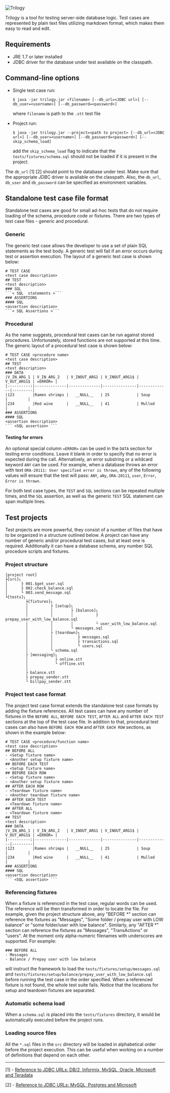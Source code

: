 ![Trilogy](./trilogy-green.png)

Trilogy is a tool for testing server-side database logic. Test cases are represented by plain text files utilizing markdown format, which makes them easy to read and edit.
## Requirements
- JRE 1.7 or later installed
- JDBC driver for the database under test available on the classpath.

## Command-line options
- Single test case run:
    ```
    $ java -jar trilogy.jar <filename> [--db_url=<JDBC url>] [--db_user=<username>] [--db_password=<password>]
    ```
    where `filename` is path to the `.stt` test file

- Project run:
    ```
    $ java -jar trilogy.jar --project=<path to project> [--db_url=<JDBC url>] [--db_user=<username>] [--db_password=<password>] [--skip_schema_load]
    ```
    add the `skip_schema_load` flag to indicate that the `tests/fixtures/schema.sql` should not be loaded if it is present in the project.

The `db_url` [1] [2] should point to the database under test. Make sure that the appropriate JDBC driver is available on the classpath.
Also, the `db_url`, `db_user` and `db_password` can be specified as environment variables.

## Standalone test case file format
Standalone test cases are good for small ad-hoc tests that do not require loading of the schema, procedure code or fixtures. There are two types of test case files - generic and procedural.

### Generic
The generic test case allows the developer to use a set of plain SQL statements as the test body. A generic test will fail if an error occurs during test or assertion execution. The layout of a generic test case is shown below:
```
# TEST CASE
<test case description>
## TEST
<test description>
### SQL
```< SQL  statements >```
### ASSERTIONS
#### SQL
<assertion description>
```< SQL Assertions >```
```

### Procedural
As the name suggests, procedural test cases can be run against stored procedures. Unfortunately, stored functions are not supported at this time. The generic layout of a procedural test case is shown below:
```
# TEST CASE <procedure name>
<test case description>
## TEST
<test description>
### DATA
|V_IN_ARG_1 | V_IN_ARG_2   | V_INOUT_ARG1 | V_INOUT_ARG1$ | V_OUT_ARG1$ | =ERROR= |
|----------:|--------------|--------------|---------------|-------------|---------|
|123        |Ramen shrimps |   __NULL__   | 25            | Soup        |         |
|234        |Red wine      |   __NULL__   | 41            | Mulled      |         |
### ASSERTIONS
#### SQL
<assertion description>
``` <SQL assertion> ```
```
#### Testing for errors
An optional special column `=ERROR=` can be used in the `DATA` section for testing error conditions. Leave it blank in order to specify that no error is expected during the call. Alternatively, an error substring or a wildcard keyword `ANY` can be used. For example, when a database throws an error with text `ORA-20111: User specified error is thrown`, any of the following values will ensure that the test will pass: `ANY`, `aNy`, `ORA-20111`, `user`, `Error`, `Error is thrown`.

For both test case types, the `TEST` and `SQL` sections can be repeated multiple times, and the `SQL` assertion, as well as the generic `TEST` SQL statement can span multiple lines.

## Test projects
Test projects are more powerful, they consist of a number of files that have to be organized in a structure outlined below. A project can have any number of generic and/or procedural test cases, but at least one is required. Additionally it can have a database schema, any number SQL procedure scripts and fixtures.
### Project structure
    [project root]
    ┝[src]┐
    │      ├ 001.$get_user.sql
    │      ├ 002.check_balance.sql
    │      └ 003.send_message.sql
    ┕[tests]┐
             ┝[fixtures]┐
             │          ├ [setup]┐
             │          │        ├ [balance]┐
             │          │        │          ├ prepay_user_with_low_balance.sql
             │          │        │          └ user_with_low_balance.sql
             │          │        └ messages.sql
             │          ├ [teardown]┐
             │          │           ├ messages.sql
             │          │           ├ transactions.sql
             │          │           └ users.sql
             │          └ schema.sql
             ├ [messaging]┐
             │            ├ online.stt
             │            └ offline.stt
             │
             ├ balance.stt
             ├ prepay_sender.stt
             └ billpay_sender.stt

### Project test case format
The project test case format extends the standalone test case formats by adding the fixture references. All test cases can have any number of fixtures in the `BEFORE ALL`, `BEFORE EACH TEST`, `AFTER ALL` and `AFTER EACH TEST` sections at the top of the test case file. In addition to that, procedural test cases can also have `BEFORE EACH ROW` and `AFTER EACH ROW` sections, as shown in the example below:
```
# TEST CASE <procedure/function name>
<test case description>
## BEFORE ALL
- <Setup fixture name>
- <Another setup fixture name>
## BEFORE EACH TEST
- <Setup fixture name>
## BEFORE EACH ROW
- <Setup fixture name>
- <Another setup fixture name>
## AFTER EACH ROW
- <Teardown fixture name>
- <Another teardown fixture name>
## AFTER EACH TEST
- <Teardown fixture name>
## AFTER ALL
- <Teardown fixture name>
## TEST
<test description>
### DATA
|V_IN_ARG_1 | V_IN_ARG_2   | V_INOUT_ARG1 | V_INOUT_ARG1$ | V_OUT_ARG1$ | =ERROR= |
|----------:|--------------|--------------|---------------|-------------|---------|
|123        |Ramen shrimps |   __NULL__   | 25            | Soup        |         |
|234        |Red wine      |   __NULL__   | 41            | Mulled      |         |
### ASSERTIONS
#### SQL
<assertion description>
``` <SQL assertion> ```
```

### Referencing fixtures
When a fixture is referenced in the test case, regular words can be used. The reference will be then transformed in order to locate the file. For example, given the project structure above, any "BEFORE *" section can reference the fixtures as "Messages", "Some folder / prepay user with LOW balance" or "some folder/user with low balance". Similarly, any "AFTER *" section can reference the fixtures as "Messages", "TransActions" or "users". At the moment only alpha-numeric filenames with underscores are supported. For example:
```
### BEFORE ALL
- Messages
- Balance / Prepay user with low balance
```
will instruct the framework to load the `tests/fixtures/setup/messages.sql` and `tests/fixtures/setup/balance/prepay_user_with_low_balance.sql` before running the test case in the order specified.
When a referenced fixture is not found, the whole test suite fails. Notice that the locations for setup and teardown fixtures are separated.

### Automatic schema load
When a `schema.sql` is placed into the `tests/fixtures` directory, it would be automatically executed before the project runs.

### Loading source files
All the `*.sql` files in the `src` directory will be loaded in alphabetical order before the project execution. This can be useful when working on a number of definitions that depend on each other.

---
[1] - [Reference to JDBC URLs: DB/2, Informix, MySQL, Oracle, Microsoft and Teradata](https://www.ibm.com/support/knowledgecenter/SSEP7J_10.2.0/com.ibm.swg.ba.cognos.vvm_ag_guide.10.2.0.doc/c_ag_samjdcurlform.html)

[2] - [Reference to JDBC URLs: MySQL, Postgres and Microsoft](https://www.petefreitag.com/articles/jdbc_urls/)